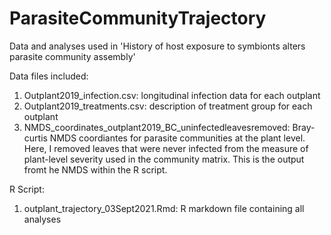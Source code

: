 # ParasiteCommunityTrajectory
Data and analyses used in 'History of host exposure to symbionts alters parasite community assembly'    

Data files included: 
1. Outplant2019_infection.csv: longitudinal infection data for each outplant
2. Outplant2019_treatments.csv: description of treatment group for each outplant
3. NMDS_coordinates_outplant2019_BC_uninfectedleavesremoved: Bray-curtis NMDS coordiantes for parasite communities at the plant level. Here, I removed leaves that were never infected from the measure of plant-level severity used in the community matrix. This is the output fromt he NMDS within the R script. 

R Script:
1. outplant_trajectory_03Sept2021.Rmd: R markdown file containing all analyses
